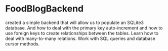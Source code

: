 # FoodBlogBackend

created a simple backend that will allow us to populate an SQLite3 database.
And how to deal with the primary key auto-increment and how to use foreign keys to create
relationships between the tables. Learn how to deal with many-to-many relations. Work with SQL queries and database cursor methods.
